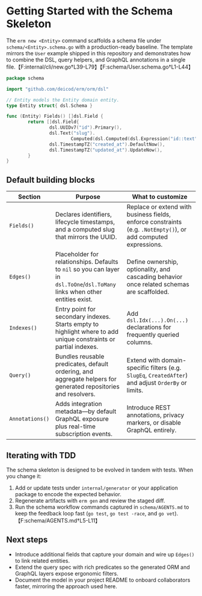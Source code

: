 # Getting Started with the Schema Skeleton

The `erm new <Entity>` command scaffolds a schema file under `schema/<Entity>.schema.go` with a production-ready baseline.
The template mirrors the `User` example shipped in this repository and demonstrates how to combine the DSL, query helpers,
and GraphQL annotations in a single file.【F:internal/cli/new.go†L39-L79】【F:schema/User.schema.go†L1-L44】

```go
package schema

import "github.com/deicod/erm/orm/dsl"

// Entity models the Entity domain entity.
type Entity struct{ dsl.Schema }

func (Entity) Fields() []dsl.Field {
        return []dsl.Field{
                dsl.UUIDv7("id").Primary(),
                dsl.Text("slug").
                        Computed(dsl.Computed(dsl.Expression("id::text"))),
                dsl.TimestampTZ("created_at").DefaultNow(),
                dsl.TimestampTZ("updated_at").UpdateNow(),
        }
}
```

## Default building blocks

| Section | Purpose | What to customize |
| --- | --- | --- |
| `Fields()` | Declares identifiers, lifecycle timestamps, and a computed slug that mirrors the UUID. | Replace or extend with business fields, enforce constraints (e.g. `.NotEmpty()`), or add computed expressions. |
| `Edges()` | Placeholder for relationships. Defaults to `nil` so you can layer in `dsl.ToOne`/`dsl.ToMany` links when other entities exist. | Define ownership, optionality, and cascading behavior once related schemas are scaffolded. |
| `Indexes()` | Entry point for secondary indexes. Starts empty to highlight where to add unique constraints or partial indexes. | Add `dsl.Idx(...).On(...)` declarations for frequently queried columns. |
| `Query()` | Bundles reusable predicates, default ordering, and aggregate helpers for generated repositories and resolvers. | Extend with domain-specific filters (e.g. `SlugEq`, `CreatedAfter`) and adjust `OrderBy` or limits. |
| `Annotations()` | Adds integration metadata—by default GraphQL exposure plus real-time subscription events. | Introduce REST annotations, privacy markers, or disable GraphQL entirely. |

## Iterating with TDD

The schema skeleton is designed to be evolved in tandem with tests. When you change it:

1. Add or update tests under `internal/generator` or your application package to encode the expected behavior.
2. Regenerate artifacts with `erm gen` and review the staged diff.
3. Run the schema workflow commands captured in `schema/AGENTS.md` to keep the feedback loop fast (`go test`, `go test -race`, and `go vet`).【F:schema/AGENTS.md†L5-L11】

## Next steps

- Introduce additional fields that capture your domain and wire up `Edges()` to link related entities.
- Extend the query spec with rich predicates so the generated ORM and GraphQL layers expose ergonomic filters.
- Document the model in your project README to onboard collaborators faster, mirroring the approach used here.
